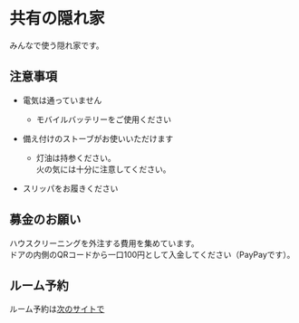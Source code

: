 # 共有の隠れ家
みんなで使う隠れ家です。
## 注意事項

- 電気は通っていません

  - モバイルバッテリーをご使用ください

- 備え付けのストーブがお使いいただけます

  - 灯油は持参ください。  
  火の気には十分に注意してください。
  
- スリッパをお履きください

## 募金のお願い
ハウスクリーニングを外注する費用を集めています。  
ドアの内側のQRコードから一口100円として入金してください（PayPayです）。

## ルーム予約
ルーム予約は[次のサイトで](yoyaku.com)